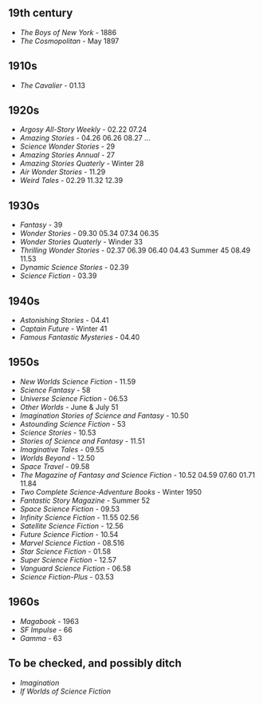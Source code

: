 ## 19th century

- _The Boys of New York_ - 1886
- _The Cosmopolitan_ - May 1897

## 1910s

- _The Cavalier_ - 01.13

## 1920s

- _Argosy All-Story Weekly_ - 02.22 07.24
- _Amazing Stories_ - 04.26 06.26 08.27 ... 
- _Science Wonder Stories_ - 29
- _Amazing Stories Annual_ - 27
- _Amazing Stories Quaterly_ - Winter 28
- _Air Wonder Stories_ - 11.29
- _Weird Tales_ - 02.29 11.32 12.39

## 1930s

- _Fantasy_ - 39
- _Wonder Stories_ - 09.30 05.34 07.34 06.35
- _Wonder Stories Quaterly_ - Winder 33
- _Thrilling Wonder Stories_ - 02.37 06.39 06.40 04.43 Summer 45 08.49 11.53
- _Dynamic Science Stories_ - 02.39
- _Science Fiction_ - 03.39

## 1940s

- _Astonishing Stories_ - 04.41
- _Captain Future_ - Winter 41
- _Famous Fantastic Mysteries_ - 04.40

## 1950s

- _New Worlds Science Fiction_ - 11.59
- _Science Fantasy_ - 58
- _Universe Science Fiction_ - 06.53
- _Other Worlds_ - June & July 51
- _Imagination Stories of Science and Fantasy_ - 10.50
- _Astounding Science Fiction_ - 53
- _Science Stories_ - 10.53
- _Stories of Science and Fantasy_ - 11.51
- _Imaginative Tales_ - 09.55
- _Worlds Beyond_ - 12.50
- _Space Travel_ - 09.58
- _The Magazine of Fantasy and Science Fiction_ - 10.52 04.59 07.60 01.71 11.84
- _Two Complete Science-Adventure Books_ - Winter 1950
- _Fantastic Story Magazine_ - Summer 52
- _Space Science Fiction_ - 09.53
- _Infinity Science Fiction_ - 11.55 02.56
- _Satellite Science Fiction_ - 12.56
- _Future Science Fiction_ - 10.54
- _Marvel Science Fiction_ - 08.516
- _Star Science Fiction_ - 01.58
- _Super Science Fiction_ - 12.57
- _Vanguard Science Fiction_ - 06.58
- _Science Fiction-Plus_ - 03.53

## 1960s

- _Magabook_ - 1963
- _SF Impulse_ - 66
- _Gamma_ - 63

## To be checked, and possibly ditch

- _Imagination_
- _If Worlds of Science Fiction_
